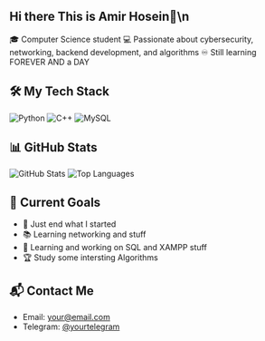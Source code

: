 ## Hi there This is Amir Hosein👋\n
🎓 Computer Science student
💻 Passionate about cybersecurity, networking, backend development, and algorithms
♾️ Still learning FOREVER AND a DAY

## 🛠️ My Tech Stack
![Python](https://img.shields.io/badge/-Python-05122A?style=flat&logo=python)
![C++](https://img.shields.io/badge/-C++-05122A?style=flat&logo=c%2B%2B)
![MySQL](https://img.shields.io/badge/-MySQL-05122A?style=flat&logo=mysql)


## 📊 GitHub Stats
![GitHub Stats](https://github-readme-stats.vercel.app/api?username=yourusername&show_icons=true&theme=radical)
![Top Languages](https://github-readme-stats.vercel.app/api/top-langs/?username=yourusername&layout=compact)


## 🎯 Current Goals
- 🔭 Just end what I started
- 📚 Learning networking and stuff
- 🌱 Learning and working on SQL and XAMPP stuff
- 🏆 Study some intersting Algorithms


## 📬 Contact Me
- Email: your@email.com
- Telegram: [@yourtelegram](https://t.me/yourtelegram)



<!--
**NdrAmirHosein/ndramirhosein** is a ✨ _special_ ✨ repository because its `README.md` (this file) appears on your GitHub profile.

Here are some ideas to get you started:

- 🔭 I’m currently working on ...
- 🌱 I’m currently learning ...
- 👯 I’m looking to collaborate on ...
- 🤔 I’m looking for help with ...
- 💬 Ask me about ...
- 📫 How to reach me: ...
- 😄 Pronouns: ...
- ⚡ Fun fact: ...
-->
